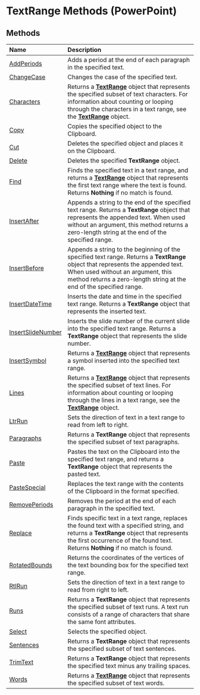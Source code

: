 
# TextRange Methods (PowerPoint)

## Methods



|**Name**|**Description**|
|:-----|:-----|
|[AddPeriods](597592ba-6c26-7645-33b8-19ccb375a098.md)|Adds a period at the end of each paragraph in the specified text.|
|[ChangeCase](a14edb26-7ec3-5fb5-7590-cd67a75c1f03.md)|Changes the case of the specified text.|
|[Characters](019c15d3-349d-ab10-7448-70bf81176150.md)|Returns a  **[TextRange](7c234107-c423-7ec9-e8bd-a82cc3b345de.md)** object that represents the specified subset of text characters. For information about counting or looping through the characters in a text range, see the **[TextRange](7c234107-c423-7ec9-e8bd-a82cc3b345de.md)** object.|
|[Copy](c8d1edf7-68ef-aaa4-e2db-717263df8dd3.md)|Copies the specified object to the Clipboard.|
|[Cut](9be71668-1486-0466-f87b-47792d402102.md)|Deletes the specified object and places it on the Clipboard.|
|[Delete](2baac89b-d7b1-2209-b17f-b65b71b5aed4.md)|Deletes the specified  **TextRange** object.|
|[Find](24186821-3a0a-efd5-c35a-8b553e00f92b.md)|Finds the specified text in a text range, and returns a  **[TextRange](7c234107-c423-7ec9-e8bd-a82cc3b345de.md)** object that represents the first text range where the text is found. Returns **Nothing** if no match is found.|
|[InsertAfter](2af4e134-c205-fbe6-a006-3fc1ca8d6a50.md)|Appends a string to the end of the specified text range. Returns a  **TextRange** object that represents the appended text. When used without an argument, this method returns a zero-length string at the end of the specified range.|
|[InsertBefore](fbadcecd-a31b-8c8d-3281-63d70286bcff.md)|Appends a string to the beginning of the specified text range. Returns a  **TextRange** object that represents the appended text. When used without an argument, this method returns a zero-length string at the end of the specified range.|
|[InsertDateTime](b1f6c2db-2524-f76e-eee2-8f177b08dcde.md)|Inserts the date and time in the specified text range. Returns a  **TextRange** object that represents the inserted text.|
|[InsertSlideNumber](07489db8-9db1-9721-845a-7895ad316aca.md)|Inserts the slide number of the current slide into the specified text range. Returns a  **TextRange** object that represents the slide number.|
|[InsertSymbol](a424e011-1bfe-f690-cbc0-604f89718831.md)|Returns a  **[TextRange](7c234107-c423-7ec9-e8bd-a82cc3b345de.md)** object that represents a symbol inserted into the specified text range.|
|[Lines](8e9f344b-2e74-5a9d-06e8-3e6ff9ca6bd0.md)|Returns a  **[TextRange](7c234107-c423-7ec9-e8bd-a82cc3b345de.md)** object that represents the specified subset of text lines. For information about counting or looping through the lines in a text range, see the **[TextRange](7c234107-c423-7ec9-e8bd-a82cc3b345de.md)** object.|
|[LtrRun](5c6787cc-d37c-8aec-b49e-12418291e006.md)|Sets the direction of text in a text range to read from left to right.|
|[Paragraphs](5062eccf-4db2-692f-501e-b7d214181171.md)|Returns a  **TextRange** object that represents the specified subset of text paragraphs.|
|[Paste](4bbaa1f3-206e-2009-11f0-5abde24517c6.md)|Pastes the text on the Clipboard into the specified text range, and returns a  **TextRange** object that represents the pasted text.|
|[PasteSpecial](97bfd298-f8e8-32f0-b05c-6a93ed651954.md)|Replaces the text range with the contents of the Clipboard in the format specified. |
|[RemovePeriods](66562cc7-e25b-e110-000e-c01b62caf761.md)|Removes the period at the end of each paragraph in the specified text.|
|[Replace](046d1c3d-fd3e-7871-e31e-6529b77fcd60.md)|Finds specific text in a text range, replaces the found text with a specified string, and returns a  **TextRange** object that represents the first occurrence of the found text. Returns **Nothing** if no match is found.|
|[RotatedBounds](33a4393e-3b87-a4d3-0e16-8230a4beabe3.md)|Returns the coordinates of the vertices of the text bounding box for the specified text range.|
|[RtlRun](eb474c9b-d789-f741-9ba9-0514f0a5b0be.md)|Sets the direction of text in a text range to read from right to left.|
|[Runs](0bf2724a-0735-bd79-31e5-894d1320b9b2.md)|Returns a  **TextRange** object that represents the specified subset of text runs. A text run consists of a range of characters that share the same font attributes.|
|[Select](cd6fb1ba-ac49-a7d8-2777-fda2ce2746a4.md)|Selects the specified object.|
|[Sentences](c3640cb8-f78a-2934-bbe0-506cb8d2534c.md)|Returns a  **TextRange** object that represents the specified subset of text sentences.|
|[TrimText](8566ed9d-c73a-d699-bcb7-edcd9a375afe.md)|Returns a  **TextRange** object that represents the specified text minus any trailing spaces.|
|[Words](b8cd8dca-bf10-1041-dd9e-adc04b2df42d.md)|Returns a  **[TextRange](7c234107-c423-7ec9-e8bd-a82cc3b345de.md)** object that represents the specified subset of text words.|
